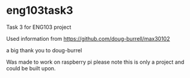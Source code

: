 # eng103task3
Task 3 for ENG103 project

Used information from 
https://github.com/doug-burrell/max30102

a big thank you to doug-burrel

Was made to work on raspberry pi
please note this is only a project and could be built upon. 
